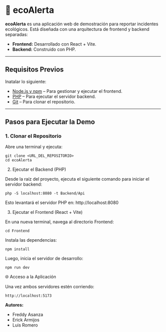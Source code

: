 # 🌱 ecoAlerta

**ecoAlerta** es una aplicación web de demostración para reportar incidentes ecológicos. Está diseñada con una arquitectura de frontend y backend separadas:

- **Frontend:** Desarrollado con React + Vite.
- **Backend:** Construido con PHP.

---

## Requisitos Previos
Inatalar lo siguiente:

- [Node.js y npm](https://nodejs.org) – Para gestionar y ejecutar el frontend.
- [PHP](https://www.php.net/) – Para ejecutar el servidor backend.
- [Git](https://git-scm.com/) – Para clonar el repositorio.

---

## Pasos para Ejecutar la Demo

### 1. Clonar el Repositorio

Abre una terminal y ejecuta:


    git clone <URL_DEL_REPOSITORIO>
    cd ecoAlerta

2. Ejecutar el Backend (PHP)

Desde la raíz del proyecto, ejecuta el siguiente comando para iniciar el servidor backend:

    php -S localhost:8080 -t Backend/Api

  Esto levantará el servidor PHP en: http://localhost:8080

3. Ejecutar el Frontend (React + Vite)

En una nueva terminal, navega al directorio Frontend:

    cd Frontend

Instala las dependencias:

    npm install

Luego, inicia el servidor de desarrollo:

    npm run dev

🌐 Acceso a la Aplicación

Una vez ambos servidores estén corriendo:

    http://localhost:5173

**Autores:**
- Freddy Asanza 
- Erick Armijos 
- Luis Romero 
